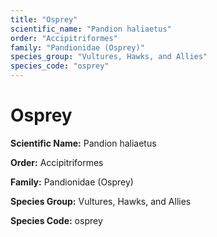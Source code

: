 ```yaml
---
title: "Osprey"
scientific_name: "Pandion haliaetus"
order: "Accipitriformes"
family: "Pandionidae (Osprey)"
species_group: "Vultures, Hawks, and Allies"
species_code: "osprey"
---
```


# Osprey

**Scientific Name:** Pandion haliaetus

**Order:** Accipitriformes

**Family:** Pandionidae (Osprey)

**Species Group:** Vultures, Hawks, and Allies

**Species Code:** osprey
